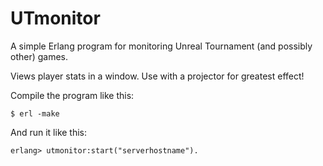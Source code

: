 UTmonitor
=========

A simple Erlang program for monitoring Unreal Tournament (and possibly other) games.

Views player stats in a window. Use with a projector for greatest effect!

Compile the program like this:

    $ erl -make

And run it like this:

    erlang> utmonitor:start("serverhostname").
